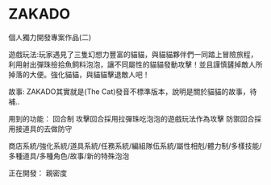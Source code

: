 # ZAKADO

個人獨力開發專案作品(二)

遊戲玩法:玩家遇見了三隻幻想力豐富的貓貓，與貓貓夥伴們一同踏上冒險旅程，利用射出彈珠撿拾魚飼料泡泡，讓不同屬性的貓貓發動攻擊！並且謹慎鏟掉敵人所掉落的大便。強化貓貓，與貓貓擊退敵人吧！

故事: ZAKADO其實就是(The Cat)發音不標準版本，說明是關於貓貓的故事，待補..


用到的功能：
回合制
攻擊回合採用拉彈珠吃泡泡的遊戲玩法作為攻擊
防禦回合採用接道具的去做防守

商店系統/強化系統/道具系統/任務系統/編組隊伍系統/屬性相剋/體力制/多樣技能/多種道具/多種角色/故事/新的特殊泡泡


正在開發：
親密度
